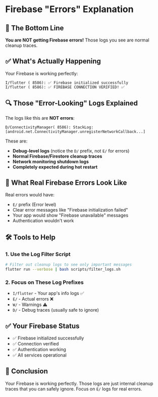 # Firebase "Errors" Explanation

## 🎯 The Bottom Line

**You are NOT getting Firebase errors!** Those logs you see are normal cleanup traces.

## ✅ What's Actually Happening

Your Firebase is working perfectly:

```
I/flutter ( 8586): ✅ Firebase initialized successfully
I/flutter ( 8586): ✅ FIREBASE CONNECTION VERIFIED! ✅
```

## 🔍 Those "Error-Looking" Logs Explained

The logs like this are **NOT errors**:

```
D/ConnectivityManager( 8586): StackLog: [android.net.ConnectivityManager.unregisterNetworkCallback...]
```

These are:

- **Debug-level logs** (notice the `D/` prefix, not `E/` for errors)
- **Normal Firebase/Firestore cleanup traces**
- **Network monitoring shutdown logs**
- **Completely expected during hot restart**

## 🚫 What Real Firebase Errors Look Like

Real errors would have:

- `E/` prefix (Error level)
- Clear error messages like "Firebase initialization failed"
- Your app would show "Firebase unavailable" messages
- Authentication wouldn't work

## 🛠 Tools to Help

### 1. Use the Log Filter Script

```bash
# Filter out cleanup logs to see only important messages
flutter run --verbose | bash scripts/filter_logs.sh
```

### 2. Focus on These Log Prefixes

- `I/flutter` - Your app's info logs ✅
- `E/` - Actual errors ❌
- `W/` - Warnings ⚠️
- `D/` - Debug traces (usually safe to ignore)

## ✅ Your Firebase Status

- ✅ Firebase initialized successfully
- ✅ Connection verified
- ✅ Authentication working
- ✅ All services operational

## 🎯 Conclusion

Your Firebase is working perfectly. Those logs are just internal cleanup traces that you can safely ignore. Focus on `E/` logs for real errors.
